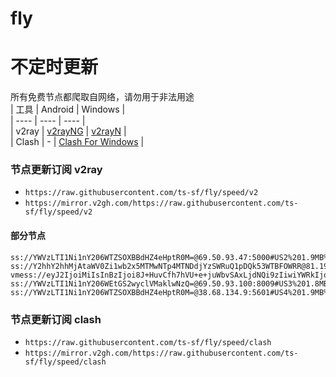 # fly
# 不定时更新
所有免费节点都爬取自网络，请勿用于非法用途  
|  工具  | Android  | Windows  |  
|  ----  | ----   | ----  |  
| v2ray  | [v2rayNG](https://github.com/2dust/v2rayNG/releases) | [v2rayN](https://github.com/2dust/v2rayN/releases) |  
| Clash  | - | [Clash For Windows](https://github.com/2dust/clashN/releases) | 
  
### 节点更新订阅  v2ray
- `https://raw.githubusercontent.com/ts-sf/fly/speed/v2`  
- `https://mirror.v2gh.com/https://raw.githubusercontent.com/ts-sf/fly/speed/v2`  

#### 部分节点  
``` 
ss://YWVzLTI1Ni1nY206WTZSOXBBdHZ4eHptR0M=@69.50.93.47:5000#US2%201.9MB%2Fs
ss://Y2hhY2hhMjAtaWV0Zi1wb2x5MTMwNTp4MTNDdjYzSWRuQ1pDQk53WTBFOWRR@81.19.141.45:52873#%E6%9C%AA%E7%9F%A54%203.2MB%2Fs
vmess://eyJ2IjoiMiIsInBzIjoi8J+HuvCfh7hVU+e+juWbvSAxLjdNQi9zIiwiYWRkIjoiMTcyLjY0LjE3NS44OCIsInBvcnQiOiIyMDg2IiwiaWQiOiJlOWUzY2MxMy1kYjQ4LTRjYzEtOGMyNC03NjI2NDM5YTUzMzkiLCJhaWQiOiIwIiwic2N5IjoiYXV0byIsIm5ldCI6IndzIiwidHlwZSI6Im5vbmUiLCJob3N0IjoiaXAxLjE0NTcyMzAueHl6IiwicGF0aCI6ImdpdGh1Yi5jb20vQWx2aW45OTk5IiwidGxzIjoiIiwic25pIjoiIiwidGVzdF9uYW1lIjoiVVPnvo7lm70ifQ==
ss://YWVzLTI1Ni1nY206WEtGS2wyclVMaklwNzQ=@69.50.93.100:8009#US3%201.8MB%2Fs
ss://YWVzLTI1Ni1nY206WTZSOXBBdHZ4eHptR0M=@38.68.134.9:5601#US4%201.9MB%2Fs
```
### 节点更新订阅  clash
- `https://raw.githubusercontent.com/ts-sf/fly/speed/clash`  
- `https://mirror.v2gh.com/https://raw.githubusercontent.com/ts-sf/fly/speed/clash`  


